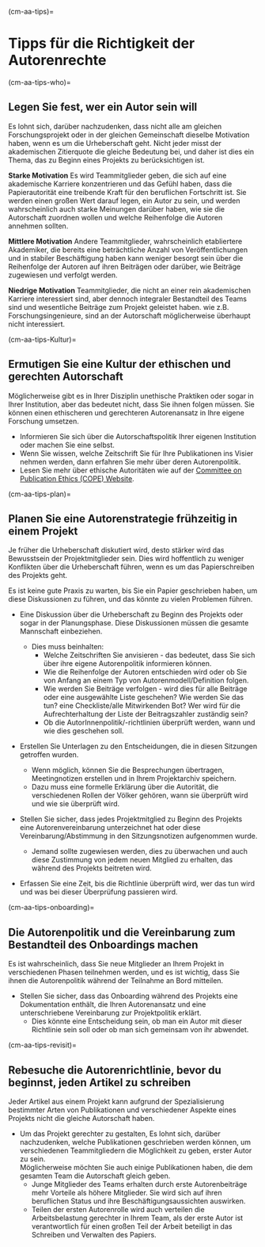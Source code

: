 (cm-aa-tips)=
# Tipps für die Richtigkeit der Autorenrechte

(cm-aa-tips-who)=
## Legen Sie fest, wer ein Autor sein will

Es lohnt sich, darüber nachzudenken, dass nicht alle am gleichen Forschungsprojekt oder in der gleichen Gemeinschaft dieselbe Motivation haben, wenn es um die Urheberschaft geht. Nicht jeder misst der akademischen Zitierquote die gleiche Bedeutung bei, und daher ist dies ein Thema, das zu Beginn eines Projekts zu berücksichtigen ist.

**Starke Motivation** Es wird Teammitglieder geben, die sich auf eine akademische Karriere konzentrieren und das Gefühl haben, dass die Papierautorität eine treibende Kraft für den beruflichen Fortschritt ist. Sie werden einen großen Wert darauf legen, ein Autor zu sein, und werden wahrscheinlich auch starke Meinungen darüber haben, wie sie die Autorschaft zuordnen wollen und welche Reihenfolge die Autoren annehmen sollten.

**Mittlere Motivation** Andere Teammitglieder, wahrscheinlich etabliertere Akademiker, die bereits eine beträchtliche Anzahl von Veröffentlichungen und in stabiler Beschäftigung haben kann weniger besorgt sein über die Reihenfolge der Autoren auf ihren Beiträgen oder darüber, wie Beiträge zugewiesen und verfolgt werden.

**Niedrige Motivation** Teammitglieder, die nicht an einer rein akademischen Karriere interessiert sind, aber dennoch integraler Bestandteil des Teams sind und wesentliche Beiträge zum Projekt geleistet haben. wie z.B. Forschungsingenieure, sind an der Autorschaft möglicherweise überhaupt nicht interessiert.

(cm-aa-tips-Kultur)=
## Ermutigen Sie eine Kultur der ethischen und gerechten Autorschaft
Möglicherweise gibt es in Ihrer Disziplin unethische Praktiken oder sogar in Ihrer Institution, aber das bedeutet nicht, dass Sie ihnen folgen müssen. Sie können einen ethischeren und gerechteren Autorenansatz in Ihre eigene Forschung umsetzen.

* Informieren Sie sich über die Autorschaftspolitik Ihrer eigenen Institution oder machen Sie eine selbst.
* Wenn Sie wissen, welche Zeitschrift Sie für Ihre Publikationen ins Visier nehmen werden, dann erfahren Sie mehr über deren Autorenpolitik.
* Lesen Sie mehr über ethische Autoritäten wie auf der [Committee on Publication Ethics (COPE) Website](https://publicationethics.org/).

(cm-aa-tips-plan)=
## Planen Sie eine Autorenstrategie frühzeitig in einem Projekt
Je früher die Urheberschaft diskutiert wird, desto stärker wird das Bewusstsein der Projektmitglieder sein. Dies wird hoffentlich zu weniger Konflikten über die Urheberschaft führen, wenn es um das Papierschreiben des Projekts geht.

Es ist keine gute Praxis zu warten, bis Sie ein Papier geschrieben haben, um diese Diskussionen zu führen, und das könnte zu vielen Problemen führen.

* Eine Diskussion über die Urheberschaft zu Beginn des Projekts oder sogar in der Planungsphase. Diese Diskussionen müssen die gesamte Mannschaft einbeziehen.
    * Dies muss beinhalten:
        * Welche Zeitschriften Sie anvisieren - das bedeutet, dass Sie sich über ihre eigene Autorenpolitik informieren können.
        * Wie die Reihenfolge der Autoren entschieden wird oder ob Sie von Anfang an einem Typ von Autorenmodell/Definition folgen.
        * Wie werden Sie Beiträge verfolgen - wird dies für alle Beiträge oder eine ausgewählte Liste geschehen? Wie werden Sie das tun? eine Checkliste/alle Mitwirkenden Bot? Wer wird für die Aufrechterhaltung der Liste der Beitragszahler zuständig sein?
        * Ob die AutorInnenpolitik/-richtlinien überprüft werden, wann und wie dies geschehen soll.

* Erstellen Sie Unterlagen zu den Entscheidungen, die in diesen Sitzungen getroffen wurden.
    * Wenn möglich, können Sie die Besprechungen übertragen, Meetingnotizen erstellen und in Ihrem Projektarchiv speichern.
    * Dazu muss eine formelle Erklärung über die Autorität, die verschiedenen Rollen der Völker gehören, wann sie überprüft wird und wie sie überprüft wird.

* Stellen Sie sicher, dass jedes Projektmitglied zu Beginn des Projekts eine Autorenvereinbarung unterzeichnet hat oder diese Vereinbarung/Abstimmung in den Sitzungsnotizen aufgenommen wurde.
    * Jemand sollte zugewiesen werden, dies zu überwachen und auch diese Zustimmung von jedem neuen Mitglied zu erhalten, das während des Projekts beitreten wird.

* Erfassen Sie eine Zeit, bis die Richtlinie überprüft wird, wer das tun wird und was bei dieser Überprüfung passieren wird.

(cm-aa-tips-onboarding)=
## Die Autorenpolitik und die Vereinbarung zum Bestandteil des Onboardings machen
Es ist wahrscheinlich, dass Sie neue Mitglieder an Ihrem Projekt in verschiedenen Phasen teilnehmen werden, und es ist wichtig, dass Sie ihnen die Autorenpolitik während der Teilnahme an Bord mitteilen.

* Stellen Sie sicher, dass das Onboarding während des Projekts eine Dokumentation enthält, die Ihren Autorenansatz und eine unterschriebene Vereinbarung zur Projektpolitik erklärt.
    * Dies könnte eine Entscheidung sein, ob man ein Autor mit dieser Richtlinie sein soll oder ob man sich gemeinsam von ihr abwendet.

(cm-aa-tips-revisit)=
## Rebesuche die Autorenrichtlinie, bevor du beginnst, jeden Artikel zu schreiben
Jeder Artikel aus einem Projekt kann aufgrund der Spezialisierung bestimmter Arten von Publikationen und verschiedener Aspekte eines Projekts nicht die gleiche Autorschaft haben.

* Um das Projekt gerechter zu gestalten, Es lohnt sich, darüber nachzudenken, welche Publikationen geschrieben werden können, um verschiedenen Teammitgliedern die Möglichkeit zu geben, erster Autor zu sein.  
  Möglicherweise möchten Sie auch einige Publikationen haben, die dem gesamten Team die Autorschaft gleich geben.
    * Junge Mitglieder des Teams erhalten durch erste Autorenbeiträge mehr Vorteile als höhere Mitglieder. Sie wird sich auf ihren beruflichen Status und ihre Beschäftigungsaussichten auswirken.
    * Teilen der ersten Autorenrolle wird auch verteilen die Arbeitsbelastung gerechter in Ihrem Team, als der erste Autor ist verantwortlich für einen großen Teil der Arbeit beteiligt in das Schreiben und Verwalten des Papiers. 
